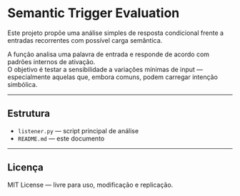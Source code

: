 # Semantic Trigger Evaluation

Este projeto propõe uma análise simples de resposta condicional frente a entradas recorrentes com possível carga semântica.

A função analisa uma palavra de entrada e responde de acordo com padrões internos de ativação.  
O objetivo é testar a sensibilidade a variações mínimas de input — especialmente aquelas que, embora comuns, podem carregar intenção simbólica.

---

## Estrutura

- `listener.py` — script principal de análise
- `README.md` — este documento

---

## Licença

MIT License — livre para uso, modificação e replicação.
